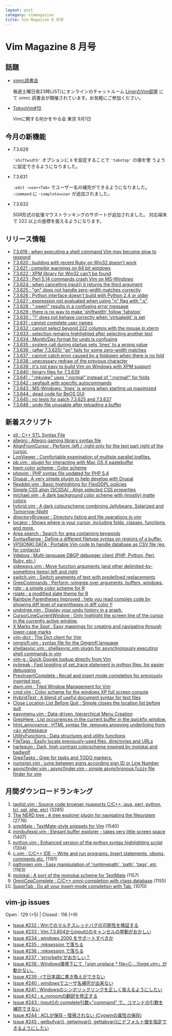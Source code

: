 ```yaml
---
layout: post
category: vimmagazine
title: Vim Magazine 8 月号
---
```


# Vim Magazine 8 月号

## 話題

- [vimrc読書会](http://vim-jp.org/reading-vimrc/)

  毎週土曜日夜23時(JST)にオンラインのチャットルーム [LingrのVim部屋](http://lingr.com/room/vim) にて vimrc 読書会が開催されています。お気軽にご参加ください。

- [TokyoVim#10](http://partake.in/events/c719e827-b312-4b71-a0b8-862f153d8045)

  Vimに関する何かをやる会 東京 9月1日


## 今月の新機能

  - 7.3.629

    `'shiftwidth'` オプションに `0` を設定することで `'tabstop'` の値を使
    うように設定できるようになりました。

  - 7.3.631

    `:edit ~user<Tab>` でユーザー名の補完ができるようになりました。
    `:command` に `-complete=user` が追加されました。

  - 7.3.632

    SGR形式の拡張マウストラッキングのサポートが追加されました。
    対応端末で 222 以上の座標を扱えるようになります。


## リリース情報

- [7.3.619 : when executing a shell command Vim may become slow to respond](http://code.google.com/p/vim/source/detail?r=27ecf0c87bd20140d9e85d4fd581332e0916191e)
- [7.3.620 : building with recent Ruby on Win32 doesn't work](http://code.google.com/p/vim/source/detail?r=a6ebae140d89f35876628cde44f0e7ee5a0ae1d2)
- [7.3.621 : compiler warnings on 64 bit windows](http://code.google.com/p/vim/source/detail?r=ac13ea2b098d98e62408ec2d88026f690f68f940)
- [7.3.622 : XPM library for Win32 can't be found](http://code.google.com/p/vim/source/detail?r=52247eb615118965bb6a949307e9abfd378cd088)
- [7.3.623 : Perl 5.14 commands crash Vim on MS-Windows](http://code.google.com/p/vim/source/detail?r=a46a101bfddd4fcf30759f3847fa1e18546907f4)
- [7.3.624 : when cancelling input() it returns the third argument](http://code.google.com/p/vim/source/detail?r=06749e351b1c030acf50cf8c469f8973aff4a96a)
- [7.3.625 : "gn" does not handle zero-width matches correctly](http://code.google.com/p/vim/source/detail?r=f43ffd820a46bf47b3e55b56d3e5334302383757)
- [7.3.626 : Python interface doesn't build with Python 2.4 or older](http://code.google.com/p/vim/source/detail?r=956b1ed19282518e0287891d4e7b2b8a3f850402)
- [7.3.627 : expression not evaluated when using "n" flag with ":s"](http://code.google.com/p/vim/source/detail?r=dc65e6429d2c1b79719455d7303f3f95c5897965)
- [7.3.628 : ":open!" results in a confusing error message](http://code.google.com/p/vim/source/detail?r=1ed93878d6e224d46a7c125a82e52338b9bf0f6b)
- [7.3.629 : there is no way to make 'shiftwidth' follow 'tabstop'](http://code.google.com/p/vim/source/detail?r=7de7ef01288db1abc944293a28aac13ddd87879e)
- [7.3.630 : "|" does not behave correctly when 'virtualedit' is set](http://code.google.com/p/vim/source/detail?r=3416ac23d0758528919aaffbe02cecc6420b8aac)
- [7.3.631 : cannot complete user names](http://code.google.com/p/vim/source/detail?r=99f076ca8d846d553aefd7e626ca938bcf93f259)
- [7.3.632 : cannot select beyond 222 columns with the mouse in xterm](http://code.google.com/p/vim/source/detail?r=44038a9777aaf0e6502e0eb57b8f7ccf31798ec4)
- [7.3.633 : selection remains highlighted after selecting another text](http://code.google.com/p/vim/source/detail?r=ad5fbf3596e0a8ad15c260c5b529efc5ac689e13)
- [7.3.634 : Month/Day format for undo is confusing](http://code.google.com/p/vim/source/detail?r=b7eea24095073d55ac3c59664466b78a0525bebc)
- [7.3.635 : system call during startup sets 'lines' to a wrong value](http://code.google.com/p/vim/source/detail?r=f7f68f83fc335379bc9e3371c5118b8f81c8d5bc)
- [7.3.636 : (after 7.3.625) "gn" fails for some zero-width matches](http://code.google.com/p/vim/source/detail?r=616bc1ad4f12be0ef37fe67d2f6ed7535f20e515)
- [7.3.637 : cannot catch error caused by a foldopen when there is no fold](http://code.google.com/p/vim/source/detail?r=3b62d8f36cdf709d4e0575d63486ebe57ce7150c)
- [7.3.638 : unecessary redraw of the previous character](http://code.google.com/p/vim/source/detail?r=c0256c4bd91ed7b806aab002e4a45e440dd00343)
- [7.3.639 : it's not easy to build Vim on Windows with XPM support](http://code.google.com/p/vim/source/detail?r=1ec385a8faf4002fa300caf370ef2ac380d9702a)
- [7.3.640 : binary files for 7.3.639](http://code.google.com/p/vim/source/detail?r=c2c3577021ed4e354853d330e5fc60691d8750c5)
- [7.3.641 : ":mkview" uses ":normal" instead of ":normal!" for folds](http://code.google.com/p/vim/source/detail?r=c068389057c9a89fa351678b5f5776278971dabe)
- [7.3.642 : segfault with specific autocommands](http://code.google.com/p/vim/source/detail?r=79ac6744237ce5076a6d2e2b21198dfddc2cc9dd)
- [7.3.643 : MS-Windows: 'lines' is wrong when starting up maximized](http://code.google.com/p/vim/source/detail?r=fdac34e3afa5f0dea26dba5e96932e3b9a0be50a)
- [7.3.644 : dead code for BeOS GUI](http://code.google.com/p/vim/source/detail?r=fb7c028dcac7555fee78096813e3846d157cc91b)
- [7.3.645 : no tests for patch 7.3.625 and 7.3.637](http://code.google.com/p/vim/source/detail?r=1810ee914648ef3e16a8cf866299a32c4a9a00cb)
- [7.3.646 : undo file unusable after reloading a buffer](http://code.google.com/p/vim/source/detail?r=e70485d3f81df4d72cb40d6fa4ad4218cf1e8392)

## 新着スクリプト

- [stl : C++ STL Syntax File](http://www.vim.org/scripts/script.php?script_id=4153)
- [allegro : Allegro gaming library syntax file](http://www.vim.org/scripts/script.php?script_id=4154)
- [AlignFromCursor : Perform :left / :right only for the text part right of the cursor.](http://www.vim.org/scripts/script.php?script_id=4155)
- [LogViewer : Comfortable examination of multiple parallel logfiles.](http://www.vim.org/scripts/script.php?script_id=4156)
- [pb.vim : plugin for interacting with Mac OS X pastebuffer](http://www.vim.org/scripts/script.php?script_id=4157)
- [bwm color scheme : Color scheme](http://www.vim.org/scripts/script.php?script_id=4158)
- [phpvim : PHP syntax file updated for PHP 5.4](http://www.vim.org/scripts/script.php?script_id=4159)
- [Drupal : A very simple plugin to help develop with Drupal](http://www.vim.org/scripts/script.php?script_id=4160)
- [flexddpl.vim : Basic highlighting for FlexDDPL policies](http://www.vim.org/scripts/script.php?script_id=4161)
- [Simple CSS align (SCSSA) : Align selected CSS properties](http://www.vim.org/scripts/script.php?script_id=4162)
- [michael.vim : A dark background color scheme with (mostly) matte colors](http://www.vim.org/scripts/script.php?script_id=4163)
- [hybrid.vim : A dark colourscheme combining Jellybeans, Solarized and Tomorrow-Night](http://www.vim.org/scripts/script.php?script_id=4164)
- [directoryBrowser : Directory listing and file operations in vim](http://www.vim.org/scripts/script.php?script_id=4165)
- [locator : Shows where is your cursor, including folds, classes, functions, and more.](http://www.vim.org/scripts/script.php?script_id=4166)
- [Area search : Search for area containing keywords](http://www.vim.org/scripts/script.php?script_id=4167)
- [SyntaxRange : Define a different filetype syntax on regions of a buffer.](http://www.vim.org/scripts/script.php?script_id=4168)
- [VPSIONKI DATA : Portable Vim code to handle database as CSV file (eg. for contacts)](http://www.vim.org/scripts/script.php?script_id=4169)
- [Vdebug : Multi-language DBGP debugger client (PHP, Python, Perl, Ruby, etc.)](http://www.vim.org/scripts/script.php?script_id=4170)
- [sideways.vim : Move function arguments (and other delimited-by-something items) left and right](http://www.vim.org/scripts/script.php?script_id=4171)
- [switch.vim : Switch segments of text with predefined replacements](http://www.vim.org/scripts/script.php?script_id=4172)
- [GrepCommands : Perform :vimgrep over arguments, buffers, windows.](http://www.vim.org/scripts/script.php?script_id=4173)
- [rgbr : a simple color scheme for R](http://www.vim.org/scripts/script.php?script_id=4174)
- [rslate : a modified slate theme for R](http://www.vim.org/scripts/script.php?script_id=4175)
- [Rainbow Parentheses Improved : help you read complex code by showing diff level of parentheses in diff color !!](http://www.vim.org/scripts/script.php?script_id=4176)
- [undotree.vim : Display your undo history in a graph.](http://www.vim.org/scripts/script.php?script_id=4177)
- [CursorLineCurrentWindow : Only highlight the screen line of the cursor in the currently active window.](http://www.vim.org/scripts/script.php?script_id=4178)
- [X Marks the Spot : Easy mappings for creating and navigating through lower-case marks](http://www.vim.org/scripts/script.php?script_id=4179)
- [vim-dict : The Dict client for Vim](http://www.vim.org/scripts/script.php?script_id=4180)
- [omgrofl.vim : syntax file for the Omgrofl language](http://www.vim.org/scripts/script.php?script_id=4181)
- [shellasync.vim : shellasync.vim plugin for asynchronously executing shell commands in vim](http://www.vim.org/scripts/script.php?script_id=4182)
- [vim-g : Quick Google lookup directly from Vim](http://www.vim.org/scripts/script.php?script_id=4183)
- [pybreak : Fast toggling of set_trace statement in python files, for easier debugging](http://www.vim.org/scripts/script.php?script_id=4184)
- [PrevInsertComplete : Recall and insert mode completion for previously inserted text.](http://www.vim.org/scripts/script.php?script_id=4185)
- [dwm.vim : Tiled Window Management for Vim](http://www.vim.org/scripts/script.php?script_id=4186)
- [cmd.vim : Color scheme for the windows XP full screen console](http://www.vim.org/scripts/script.php?script_id=4187)
- [HybridText : A blend of useful document syntax for text files](http://www.vim.org/scripts/script.php?script_id=4188)
- [Close Location List Before Quit : Simple closes the location list before quit](http://www.vim.org/scripts/script.php?script_id=4189)
- [easymenu.vim : Data-driven, hierarchical Menu Creation](http://www.vim.org/scripts/script.php?script_id=4190)
- [GrepHere : List occurrences in the current buffer in the quickfix window.](http://www.vim.org/scripts/script.php?script_id=4191)
- [html_annoyance : HTML syntax file, removes annoying underlining from \<a> whitespace](http://www.vim.org/scripts/script.php?script_id=4192)
- [UtilityFunctions : Data structures and utility functions](http://www.vim.org/scripts/script.php?script_id=4193)
- [FileTags : Easily locate previously-used files, directories and URLs](http://www.vim.org/scripts/script.php?script_id=4194)
- [harlequin : Dark, high contrast colorscheme inspired by molokai and badwolf](http://www.vim.org/scripts/script.php?script_id=4195)
- [GrepTasks : Grep for tasks and TODO markers.](http://www.vim.org/scripts/script.php?script_id=4196)
- [numsign.vim :  jump between signs  according sign ID or Line Number](http://www.vim.org/scripts/script.php?script_id=4197)
- [asyncfinder.vim : asyncfinder.vim - simple asynchronous fuzzy file finder for vim](http://www.vim.org/scripts/script.php?script_id=4198)

## 月間ダウンロードランキング

1. [taglist.vim : Source code browser (supports C/C++, java, perl, python, tcl, sql, php, etc)](http://www.vim.org/scripts/script.php?script_id=273) (3285)
2. [The NERD tree : A tree explorer plugin for navigating the filesystem](http://www.vim.org/scripts/script.php?script_id=1658) (2776)
3. [snipMate : TextMate-style snippets for Vim](http://www.vim.org/scripts/script.php?script_id=2540) (1540)
4. [minibufexpl.vim : Elegant buffer explorer - takes very little screen space](http://www.vim.org/scripts/script.php?script_id=159) (1407)
5. [python.vim : Enhanced version of the python syntax highlighting script](http://www.vim.org/scripts/script.php?script_id=790) (1304)
6. [c.vim : C/C++ IDE --  Write and run programs. Insert statements, idioms, comments etc.](http://www.vim.org/scripts/script.php?script_id=213) (1191)
7. [pathogen.vim : Easy manipulation of 'runtimepath', 'path', 'tags', etc](http://www.vim.org/scripts/script.php?script_id=2332) (1163)
8. [molokai : A port of the monokai scheme for TextMate](http://www.vim.org/scripts/script.php?script_id=2340) (1157)
9. [OmniCppComplete : C/C++ omni-completion with ctags database](http://www.vim.org/scripts/script.php?script_id=1520) (1155)
10. [SuperTab : Do all your insert-mode completion with Tab.](http://www.vim.org/scripts/script.php?script_id=1643) (1070)

## vim-jp issues

Open : 129 (+5) | Closed : 116 (+9)

- [Issue #232 : Winでのマルチスレッドバグの可能性を検証する](https://github.com/vim-jp/issues/issues/232)
- [Issue #233 : Vim 7.3.604からinput()のキャンセルの挙動がおかしい](https://github.com/vim-jp/issues/issues/233)
- [Issue #234 : windows 2000 をサポートすべきか](https://github.com/vim-jp/issues/issues/234)
- [Issue #235 : :mksession で落ちる](https://github.com/vim-jp/issues/issues/235)
- [Issue #236 : :mksession で落ちる](https://github.com/vim-jp/issues/issues/236)
- [Issue #237 : 'errorbells'がおかしい？](https://github.com/vim-jp/issues/issues/237)
- [Issue #238 : Windows環境下にて「sign unplace * file=C:\...\hoge.vim」が動かない。](https://github.com/vim-jp/issues/issues/238)
- [Issue #239 : rで日本語に書き換えができない](https://github.com/vim-jp/issues/issues/239)
- [Issue #240 : windowsでユーザ名補完が出来ない](https://github.com/vim-jp/issues/issues/240)
- [Issue #241 : Windowsのシンボリックリンクを正しく扱えるようにしたい](https://github.com/vim-jp/issues/issues/241)
- [Issue #242 : e_noroomの翻訳を修正する](https://github.com/vim-jp/issues/issues/242)
- [Issue #243 : input()の complete引数="command" で、コマンドの引数を補完できない](https://github.com/vim-jp/issues/issues/243)
- [Issue #244 : ACLが保存・復帰されない (Cygwinの属性の保存)](https://github.com/vim-jp/issues/issues/244)
- [Issue #245 : getbufvar(), getwinvar(), gettabvar()にデフォルト値を指定できるようにしたい](https://github.com/vim-jp/issues/issues/245)

